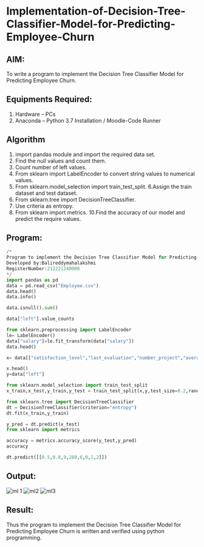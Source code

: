 # Implementation-of-Decision-Tree-Classifier-Model-for-Predicting-Employee-Churn

## AIM:
To write a program to implement the Decision Tree Classifier Model for Predicting Employee Churn.

## Equipments Required:
1. Hardware – PCs
2. Anaconda – Python 3.7 Installation / Moodle-Code Runner

## Algorithm
1. import pandas module and import the required data set.
2. Find the null values and count them.
3. Count number of left values.
4. From sklearn import LabelEncoder to convert string values to numerical values.
5. From sklearn.model_selection import train_test_split.
6.Assign the train dataset and test dataset.
7. From sklearn.tree import DecisionTreeClassifier.
8. Use criteria as entropy.
9. From sklearn import metrics.
10.Find the accuracy of our model and predict the require values.

## Program:
```python
/*
Program to implement the Decision Tree Classifier Model for Predicting Employee Churn.
Developed by:Balireddymahalakshmi
RegisterNumber:212221240008 
*/
import pandas as pd
data = pd.read_csv("Employee.csv")
data.head()
data.info()

data.isnull().sum()

data["left"].value_counts

from sklearn.preprocessing import LabelEncoder
le= LabelEncoder()
data["salary"]=le.fit_transform(data["salary"])
data.head()

x= data[["satisfaction_level","last_evaluation","number_project","average_montly_hours","time_spend_company","Work_accident","promotion_last_5years","salary"]]

x.head()
y=data["left"]

from sklearn.model_selection import train_test_split
x_train,x_test,y_train,y_test = train_test_split(x,y,test_size=0.2,random_state = 100)

from sklearn.tree import DecisionTreeClassifier
dt = DecisionTreeClassifier(criterion="entropy")
dt.fit(x_train,y_train)

y_pred = dt.predict(x_test)
from sklearn import metrics

accuracy = metrics.accuracy_score(y_test,y_pred)
accuracy

dt.predict([[0.5,0.8,9,260,6,0,1,2]])
```

## Output:
![ml 1](https://user-images.githubusercontent.com/93427286/169464864-2f013665-e96d-4519-ad10-79cc08bad37d.png)
![ml2](https://user-images.githubusercontent.com/93427286/169464874-79cffec3-0ea7-48ac-a4b4-bc6d7632d2b6.png)
![ml3](https://user-images.githubusercontent.com/93427286/169464870-45fe0b70-ef54-4bf5-8906-28b5055d7095.png)


## Result:
Thus the program to implement the  Decision Tree Classifier Model for Predicting Employee Churn is written and verified using python programming.
